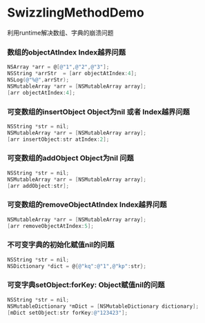 # SwizzlingMethodDemo
利用runtime解决数组、字典的崩溃问题
### 数组的objectAtIndex  Index越界问题
``` objectivec
NSArray *arr = @[@"1",@"2",@"3"];
NSString *arrStr  = [arr objectAtIndex:4];
NSLog(@"%@",arrStr);
NSMutableArray *arr = [NSMutableArray array];
[arr objectAtIndex:4];
```
### 可变数组的insertObject Object为nil 或者 Index越界问题
``` objectivec
NSString *str = nil;
NSMutableArray *arr = [NSMutableArray array];
[arr insertObject:str atIndex:2];
```

### 可变数组的addObject Object为nil 问题
``` objectivec
NSString *str = nil;
NSMutableArray *arr = [NSMutableArray array];
[arr addObject:str];
```
### 可变数组的removeObjectAtIndex Index越界问题
``` objectivec
NSMutableArray *arr = [NSMutableArray array];
[arr removeObjectAtIndex:5];
```
### 不可变字典的初始化赋值nil的问题
``` objectivec
NSString *str = nil;
NSDictionary *dict = @{@"kq":@"1",@"kp":str};
```

### 可变字典setObject:forKey:  Object赋值nil的问题
``` objectivec
NSString *str = nil;
NSMutableDictionary *mDict = [NSMutableDictionary dictionary];
[mDict setObject:str forKey:@"123423"];
```
